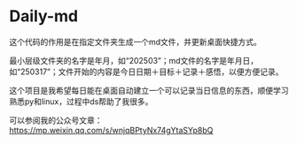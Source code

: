 # Daily-md
这个代码的作用是在指定文件夹生成一个md文件，并更新桌面快捷方式。

最小层级文件夹的名字是年月，如“202503”；md文件的名字是年月日，如“250317”；文件开始的内容是今日日期＋目标＋记录＋感悟，以便方便记录。

这个项目是我希望每日能在桌面自动建立一个可以记录当日信息的东西，顺便学习熟悉py和linux，过程中ds帮助了我很多。

可以参阅我的公众号文章：https://mp.weixin.qq.com/s/wnjqBPtyNx74gYtaSYp8bQ

